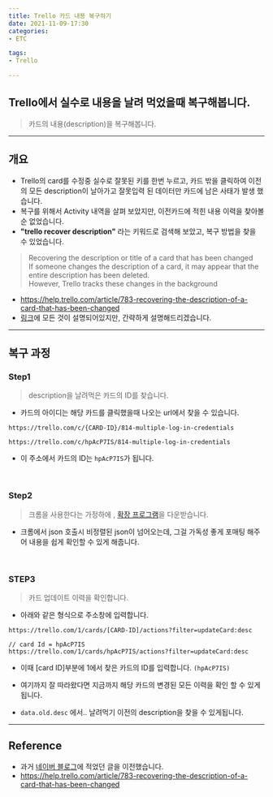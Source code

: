 ```yaml
---
title: Trello 카드 내용 복구하기
date: 2021-11-09-17:30
categories: 
- ETC

tags:
- Trello

---
```


## Trello에서 실수로 내용을 날려 먹었을때 복구해봅니다.
> 카드의 내용(description)을 복구해봅니다.

---

## 개요

- Trello의 card를 수정중 실수로 잘못된 키를 한번 누르고, 카드 밖을 클릭하여 이전의 모든 description이 날아가고 잘못입력 된 데이터만 카드에 남은 사태가 발생 했습니다.
- 복구를 위해서 Activity 내역을 살펴 보았지만, 이전카드에 적힌 내용 이력을 찾아볼순 없었습니다.
- **"trello recover description"** 라는 키워드로 검색해 보았고, 복구 방법을 찾을 수 있었습니다.  


> Recovering the description or title of a card that has been changed  
> If someone changes the description of a card, it may appear that the entire description has been deleted.  
> However, Trello tracks these changes in the background  


- https://help.trello.com/article/783-recovering-the-description-of-a-card-that-has-been-changed
- [링크](https://help.trello.com/article/783-recovering-the-description-of-a-card-that-has-been-changed)에 모든 것이 설명되어있지만, 간략하게 설명해드리겠습니다.

---

## 복구 과정

### Step1
> description을 날려먹은 카드의 ID를 찾습니다.

- 카드의 아이디는 해당 카드를 클릭했을때 나오는 url에서 찾을 수 있습니다.

```
https://trello.com/c/{CARD-ID}/814-multiple-log-in-credentials

https://trello.com/c/hpAcP7IS/814-multiple-log-in-credentials
```

- 이 주소에서 카드의 ID는 `hpAcP7IS`가 됩니다.

​

### Step2
> 크롬을 사용한다는 가정하에 , [확장 프로그램](https://chrome.google.com/webstore/detail/jsonview/chklaanhfefbnpoihckbnefhakgolnmc?hl=ko)을 다운받습니다.

- 크롬에서 json 호출시 비정렬된 json이 넘어오는데, 그걸 가독성 좋게 포매팅 해주어 내용을 쉽게 확인할 수 있게 해줍니다.

​
### STEP3 
> 카드 업데이트 이력을 확인합니다.

- 아래와 같은 형식으로 주소창에 입력합니다.

```
https://trello.com/1/cards/[CARD-ID]/actions?filter=updateCard:desc

// card Id = hpAcP7IS
https://trello.com/1/cards/hpAcP7IS/actions?filter=updateCard:desc
```

- 이때 [card ID]부분에 1에서 찾은 카드의 ID를 입력합니다. `(hpAcP7IS)`


- 여기까지 잘 따라왔다면 지금까지 해당 카드의 변경된 모든 이력을 확인 할 수 있게됩니다.
- `data.old.desc` 에서.. 날려먹기 이전의 description을 찾을 수 있게됩니다.


---

## Reference
- 과거 [네이버 블로그](https://blog.naver.com/ybook2006/221760169654)에 적었던 글을 이전했습니다.
- https://help.trello.com/article/783-recovering-the-description-of-a-card-that-has-been-changed
